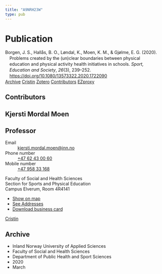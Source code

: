 ```yaml
---
title: "A9NRH23W"
type: pub
---
```

<h1>Publication</h1>
<article id="csl-bib-container-A9NRH23W" class="csl-bib-container">
  <div class="csl-bib-body" style="line-height: 1.35; padding-left: 1em; text-indent:-1em;">
  <div class="csl-entry">Borgen, J. S., Hall&#xE5;s, B. O., L&#xF8;ndal, K., Moen, K. M., &amp; Gj&#xF8;lme, E. G. (2020). Problems created by the (un)clear boundaries between physical education and physical activity health initiatives in schools. <i>Sport, Education and Society</i>, <i>26</i>(3), 239&#x2013;252. <a href="https://doi.org/10.1080/13573322.2020.1722090">https://doi.org/10.1080/13573322.2020.1722090</a></div>
</div>
  <div class="csl-bib-buttons">
    <a href="#taxonomy-article-A9NRH23W" class="csl-bib-button">Archive</a>
    <a href alt="Cristin URL" class="csl-bib-button">Cristin</a>
    <a href alt="Zotero URL" class="csl-bib-button">Zotero</a>
    <a href="#contributors-article-A9NRH23W" class="csl-bib-button">Contributors</a>
    <a href="http://ezproxy.inn.no/login?url=https://doi.org/10.1080/13573322.2020.1722090" class="csl-bib-button">EZproxy</a>
  </div>
  <div id="csl-bib-meta-container-A9NRH23W"></div>
</article>
<div id="csl-bib-meta-A9NRH23W" class="csl-bib-meta">
  <article id="contributors-article-A9NRH23W" class="contributors-article">
    <h1>Contributors</h1>
    <div class="personas">
<div class="vrtx-hinn-person-card">
<div class="photo">
<i class="lar la-user-circle missing-person"></i>
</div>
<div class="info">
<hgroup><h1>Kjersti Mordal Moen</h1>
<h2>Professor</h2>
</hgroup><dl>
<dt>Email</dt>
<dd>
<a href="mailto:kjersti.mordal.moen@inn.no">kjersti.mordal.moen@inn.no</a>
</dd>
<dt>Phone number</dt>
<dd><a href="tel:+4762430060">
+47 62 43 00 60
</a></dd>
<dt>Mobile number</dt>
<dd><a href="tel:+4795833168">
+47 958 33 168
</a></dd>
</dl>
<p>
Faculty of Social and Health Sciences<br>
Section for Sports and Physical Education<br>
Campus Elverum,
Room 4R4141
</p>
<ul class="vrtx-hinn-links">
<li><a href="https://www.google.com/maps?q=60.88156,11.53723">Show on map</a></li>
<li><a href="https://www.inn.no/english/find-an-employee/kjersti-mordal-moen.html#vrtx-hinn-addresses">See Addresses</a></li>
<li><a href="https://www.inn.no/english/find-an-employee/kjersti-mordal-moen.html?vrtx=vcf">Download business card</a></li>
</ul>
</div>
</div>
<a href="https://app.cristin.no/persons/show.jsf?id=53554" alt="Cristin URL" class="personas-cristin">Cristin</a>
</div>
  </article>
  <article id="taxonomy-article-A9NRH23W" class="taxonomy-article">
    <h1>Archive</h1>
    <ul>
      <li>Inland Norway University of Applied Sciences</li>
      <li>Faculty of Social and Health Sciences</li>
      <li>Department of Public Health and Sport Sciences</li>
      <li>2020</li>
      <li>March</li>
    </ul>
  </article>
</div>
